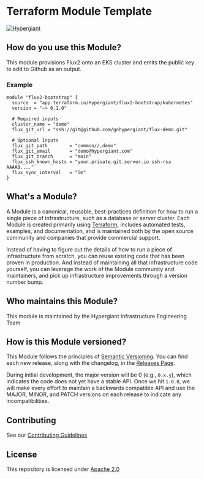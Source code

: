 # Terraform Module Template

[![Hypergiant](https://i.imgur.com/cLjriJj.jpg)](https://www.hypergiant.com/)

## How do you use this Module?

This module provisions Flux2 onto an EKS cluster and emits the public key to add to Github as an output.

### Example

```
module "flux2-bootstrap" {
  source  = "app.terraform.io/Hypergiant/flux2-bootstrap/kubernetes"
  version = "~> 0.1.0"
  
  # Required inputs
  cluster_name = "demo"
  flux_git_url = "ssh://git@github.com/gohypergiant/flux-demo.git"

  # Optional Inputs
  flux_git_path        = "common//,demo"
  flux_git_email       = "demo@hypergiant.com"
  flux_git_branch      = "main"
  flux_ssh_known_hosts = "your.private.git.server.io ssh-rsa AAAAB...."
  flux_sync_interval   = "5m"
}
```

## What's a Module?

A Module is a canonical, reusable, best-practices definition for how to run a single piece of infrastructure, such as a database or server cluster. Each Module is created primarily using [Terraform](https://www.terraform.io/), includes automated tests, examples, and documentation, and is maintained both by the open source community and companies that provide commercial support.

Instead of having to figure out the details of how to run a piece of infrastructure from scratch, you can reuse existing code that has been proven in production. And instead of maintaining all that infrastructure code yourself, you can leverage the work of the Module community and maintainers, and pick up infrastructure improvements through a version number bump.

## Who maintains this Module?

This module is maintained by the Hypergiant Infrastructure Engineering Team

## How is this Module versioned?

This Module follows the principles of [Semantic Versioning](http://semver.org/). You can find each new release,
along with the changelog, in the [Releases Page](../../releases).

During initial development, the major version will be 0 (e.g., `0.x.y`), which indicates the code does not yet have a stable API. Once we hit `1.0.0`, we will make every effort to maintain a backwards compatible API and use the MAJOR, MINOR, and PATCH versions on each release to indicate any incompatibilities.

## Contributing

See our [Contributing Guidelines](contributing.md)

## License
This repository is licensed under [Apache 2.0](LICENSE.md)

